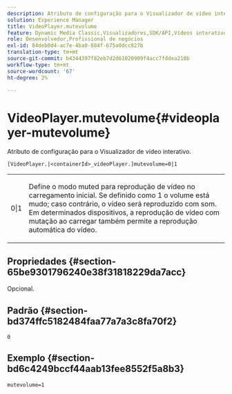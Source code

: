 ```yaml
---
description: Atributo de configuração para o Visualizador de vídeo interativo.
solution: Experience Manager
title: VideoPlayer.mutevolume
feature: Dynamic Media Classic,Visualizadores,SDK/API,Vídeos interativos
role: Desenvolvedor,Profissional de negócios
exl-id: 84deb0d4-ac7e-4ba0-884f-675a0dcc827b
translation-type: tm+mt
source-git-commit: b4344397f82eb7d2d61020909f4acc7fddea210b
workflow-type: tm+mt
source-wordcount: '67'
ht-degree: 2%

---
```


# VideoPlayer.mutevolume{#videoplayer-mutevolume}

Atributo de configuração para o Visualizador de vídeo interativo.

`[VideoPlayer.|<containerId>_videoPlayer.]mutevolume=0|1`

<table id="table_2A4F898BBF88417DB0834B7F78637F5D"> 
 <tbody> 
  <tr> 
   <td colname="col1"> <p> <span class="codeph"> 0|1  </span> </p> </td> 
   <td colname="col2"> <p> Define o modo muted para reprodução de vídeo no carregamento inicial. Se definido como <span class="codeph"> 1 </span> o volume está mudo; caso contrário, o vídeo será reproduzido com som. Em determinados dispositivos, a reprodução de vídeo com mutação ao carregar também permite a reprodução automática do vídeo. </p> </td> 
  </tr> 
 </tbody> 
</table>

## Propriedades {#section-65be9301796240e38f31818229da7acc}

Opcional.

## Padrão {#section-bd374ffc5182484faa77a7a3c8fa70f2}

`0`

## Exemplo {#section-bd6c4249bccf44aab13fee8552f5a8b3}

`mutevolume=1`
